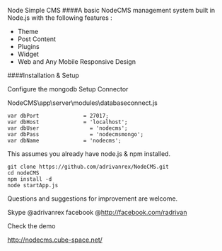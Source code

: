 Node Simple CMS
####A basic NodeCMS management system built in Node.js with the following features :

* Theme
* Post Content
* Plugins
* Widget
* Web and Any Mobile Responsive Design

####Installation & Setup

Configure the mongodb Setup Connector

NodeCMS\app\server\modules\databaseconnect.js

```
var dbPort              = 27017;
var dbHost              = 'localhost';
var dbUser  	          = 'nodecms';
var dbPass		          = 'nodecmsmongo';
var dbName              = 'nodecms';

```

This assumes you already have node.js & npm installed.
```
git clone https://github.com/adrivanrex/NodeCMS.git
cd nodeCMS
npm install -d
node startApp.js
```


Questions and suggestions for improvement are welcome.

Skype  @adrivanrex
facebook @http://facebook.com/radrivan

Check the demo 

http://nodecms.cube-space.net/






